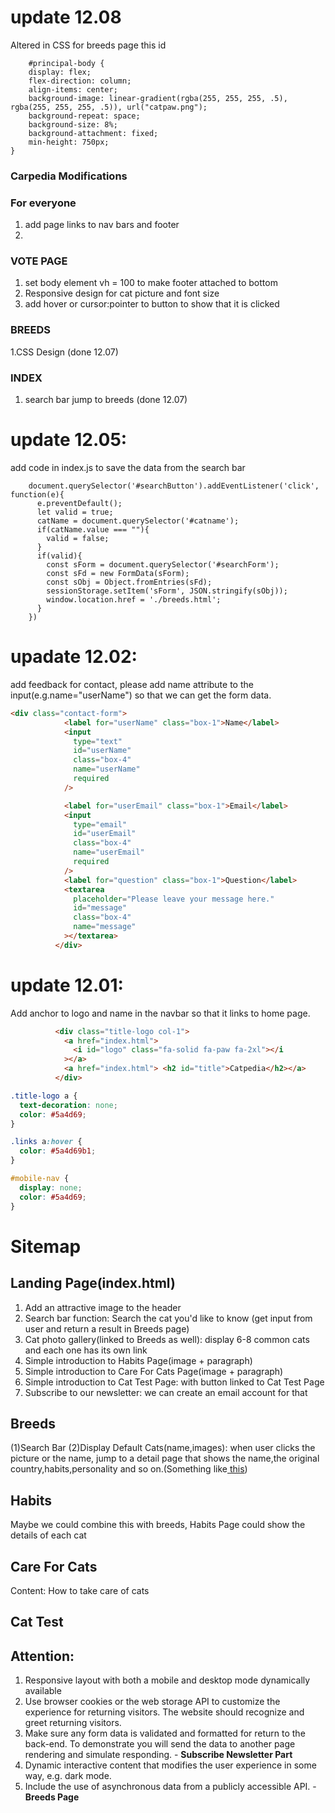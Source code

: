 # update 12.08

Altered in CSS for breeds page this id

``` 
    #principal-body {
    display: flex;
    flex-direction: column;
    align-items: center;
    background-image: linear-gradient(rgba(255, 255, 255, .5), rgba(255, 255, 255, .5)), url("catpaw.png");
    background-repeat: space;
    background-size: 8%;
    background-attachment: fixed;
    min-height: 750px;
}
```

### **Carpedia Modifications**

### For everyone

1. add page links to nav bars and footer
2.

### VOTE PAGE

1. set body element vh = 100 to make footer attached to bottom
2. Responsive design for cat picture and font size
3. add hover or cursor:pointer to button to show that it is clicked

### BREEDS

1.CSS Design (done 12.07)

### INDEX

1. search bar jump to breeds (done 12.07)

# update 12.05:
add code in index.js to save the data from the search bar

```//save the data from the search bar
    document.querySelector('#searchButton').addEventListener('click', function(e){
      e.preventDefault(); 
      let valid = true;
      catName = document.querySelector('#catname');
      if(catName.value === ""){
        valid = false;
      }
      if(valid){
        const sForm = document.querySelector('#searchForm');
        const sFd = new FormData(sForm);
        const sObj = Object.fromEntries(sFd);
        sessionStorage.setItem('sForm', JSON.stringify(sObj));
        window.location.href = './breeds.html';
      }
    })
```

# upadate 12.02:
add feedback for contact, please add name attribute to the input(e.g.name="userName") so that we can get the form data.

```html
<div class="contact-form">
            <label for="userName" class="box-1">Name</label>
            <input
              type="text"
              id="userName"
              class="box-4"
              name="userName"
              required
            />

            <label for="userEmail" class="box-1">Email</label>
            <input
              type="email"
              id="userEmail"
              class="box-4"
              name="userEmail"
              required
            />
            <label for="question" class="box-1">Question</label>
            <textarea
              placeholder="Please leave your message here."
              id="message"
              class="box-4"
              name="message"
            ></textarea>
          </div>
```



# update 12.01:
Add anchor to logo and name in the navbar so that it links to home page.
```html
          <div class="title-logo col-1">
            <a href="index.html">
              <i id="logo" class="fa-solid fa-paw fa-2xl"></i
            ></a>
            <a href="index.html"> <h2 id="title">Catpedia</h2></a>
          </div>
```

```css
.title-logo a {
  text-decoration: none;
  color: #5a4d69;
}

.links a:hover {
  color: #5a4d69b1;
}

#mobile-nav {
  display: none;
  color: #5a4d69;
}
```




 

# Sitemap

## Landing Page(index.html)
  1. Add an attractive image to the header
  2. Search bar function: Search the cat you'd like to know (get input from user and return a result in Breeds page)
  3. Cat photo gallery(linked to Breeds as well): display 6-8 common cats and each one has its own link
  4. Simple introduction to Habits Page(image + paragraph)
  5. Simple introduction to Care For Cats Page(image + paragraph)
  6. Simple introduction to Cat Test Page: with button linked to Cat Test Page
  7. Subscribe to our newsletter: we can create an email account for that
## Breeds
  (1)Search Bar
  (2)Display Default Cats(name,images): when user clicks the picture or the name, jump to a detail page that shows the name,the original country,habits,personality and so on.(Something like[ this]( https://developers.thecatapi.com/view-account/ylX4blBYT9FaoVd6OhvR?report=gpN-ReBkp " this"))
## Habits
Maybe we could combine this with breeds, Habits Page could show the details of each cat
## Care For Cats
  Content: How to take care of cats
## Cat Test


## Attention:
1. Responsive layout with both a mobile and desktop mode dynamically available
2. Use browser cookies or the web storage API to customize the experience for returning visitors. The website should recognize and greet returning visitors.
3. Make sure any form data is validated and formatted for return to the back-end. To demonstrate you will send the data to another page rendering and simulate responding.  - **Subscribe Newsletter Part**
4. Dynamic interactive content that modifies the user experience in some way, e.g. dark mode.
5. Include the use of asynchronous data from a publicly accessible API. - **Breeds Page**


